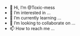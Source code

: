 - 👋 Hi, I’m @Toxic-mess
- 👀 I’m interested in ...
- 🌱 I’m currently learning ...
- 💞️ I’m looking to collaborate on ...
- 📫 How to reach me ...

<!---
Toxic-mess/Toxic-mess is a ✨ special ✨ repository because its `README.md` (this file) appears on your GitHub profile.
You can click the Preview link to take a look at your changes.
--->
